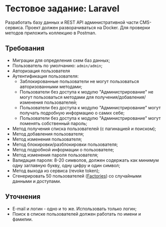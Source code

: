 # Тестовое задание: Laravel

Разработать базу данных и REST API административной части CMS-сервиса. Проект должен разворачиваться на Docker. Для проверки методов приложить коллекцию в Postman.

## Требования

- Миграции для определения схем баз данных;
- Пользователь по умолчанию: `admin/admin`;
- Авторизация пользователя
- Аутентификация пользователя:
    - Заблокированные пользователи не могут пользоваться авторизованными методами;
    - Пользователи без доступа к модулю "Администрирование" не могут пользоваться методами для получения/добавления/изменения пользователей;
    - Пользователи без доступа к модулю "Администрирование" могут получать подробную информацию о самих себе;
    - Пользователи без доступа к модулю "Администрирование" могут поменять собственный пароль;
- Метод получения списка пользователей (с пагинацией и поиском);
- Метод добавления пользователя;
- Метод изменения пользователя;
- Метод блокировки/разблокировки пользователя;
- Метод подробной информации о пользователе;
- Метод изменения пароля пользователя;
- Валидация пароля: 8-20 символов, должен содержать как минимум одну заглавную букву, одну цифру и один символ;
- Метод выхода из сервиса (revoke token);
- Сгенерировать 50 пользователей ([Factories](https://laravel.com/docs/10.x/eloquent-factories)) со случайными данными и доступами.

## Уточнения

- E-mail и логин - одно и то же. Использовать только логин;
- Поиск в списке пользователей должен работать по имени и фамилии.
